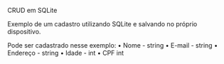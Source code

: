 
CRUD em SQLite

Exemplo de um cadastro utilizando SQLite e salvando no próprio dispositivo.

Pode ser cadastrado nesse exemplo:
		•	Nome - string
		•	E-mail - string
		•	Endereço - string
		•	Idade - int
		•	CPF int